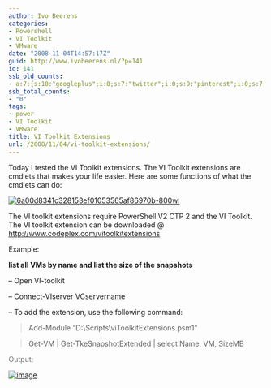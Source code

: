 ```yaml
---
author: Ivo Beerens
categories:
- Powershell
- VI Toolkit
- VMware
date: "2008-11-04T14:57:17Z"
guid: http://www.ivobeerens.nl/?p=141
id: 141
ssb_old_counts:
- a:7:{s:10:"googleplus";i:0;s:7:"twitter";i:0;s:9:"pinterest";i:0;s:7:"fbshare";i:0;s:8:"linkedin";i:0;s:6:"reddit";i:0;s:6:"tumblr";i:0;}
ssb_total_counts:
- "0"
tags:
- power
- VI Toolkit
- VMware
title: VI Toolkit Extensions
url: /2008/11/04/vi-toolkit-extensions/
---
```


Today I tested the VI Toolkit extensions. The VI Toolkit extensions are cmdlets that makes your life easier. Here are some functions of what the cmdlets can do:

[![6a00d8341c328153ef01053565af86970b-800wi](http://localhost/wp-content/uploads/2008/11/6a00d8341c328153ef01053565af86970b-800wi-thumb.png)](http://localhost/wp-content/uploads/2008/11/6a00d8341c328153ef01053565af86970b-800wi.png)

The VI toolkit extensions require PowerShell V2 CTP 2 and the VI Toolkit. The VI toolkit extension can be downloaded @ <http://www.codeplex.com/vitoolkitextensions>

Example:

**list all VMs by name and list the size of the snapshots**

– Open VI-toolkit

– Connect-VIserver VCservername

– To add the extension, use the following command:

> Add-Module “D:\\Scripts\\viToolkitExtensions.psm1”

> Get-VM | Get-TkeSnapshotExtended | select Name, VM, SizeMB

<span style="color: #777777;">Output:</span>

[![image](http://localhost/wp-content/uploads/2008/11/image-thumb.png)](http://localhost/wp-content/uploads/2008/11/image.png)
